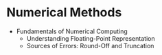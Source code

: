 # Numerical Methods

- Fundamentals of Numerical Computing
    - Understanding Floating-Point Representation
    - Sources of Errors: Round-Off and Truncation